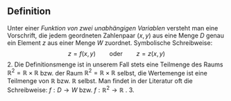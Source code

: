 ## Definition
Unter einer *Funktion von zwei unabhängigen Variablen* versteht man eine Vorschrift, die jedem geordneten Zahlenpaar $(x,y)$ aus eine Menge $D$ genau ein Element $z$ aus einer Menge $W$ zuordnet. Symbolische Schreibweise: $$z=f(x,y) \qquad \text{oder} \qquad z=z(x,y)$$
2. Die Definitionsmenge ist in unserem Fall stets eine Teilmenge des Raums $\mathbb{R}^2 = \mathbb{R} \times \mathbb{R}$ bzw. der Raum $\mathbb{R}^2 = \mathbb{R} \times \mathbb{R}$ selbst, die Wertemenge ist eine Teilmenge von $\mathbb{R}$ bzw. $\mathbb{R}$ selbst. Man findet in der Literatur oft die Schreibweise: $f: D \rightarrow W$ bzw. $f: \mathbb{R}^2 \rightarrow \mathbb{R}$ . 
3. 